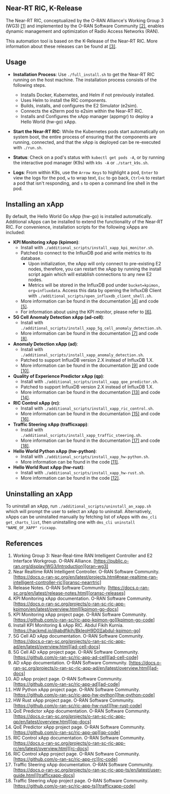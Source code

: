 ## Near-RT RIC, K-Release

The Near-RT RIC, conceptualized by the O-RAN Alliance's Working Group 3 (WG3) [[1]][oran-wg3] and implemented by the O-RAN Software Community [[2]][oransc-nearrtric], enables dynamic management and optimization of Radio Access Networks (RAN).

This automation tool is based on the K-Release of the Near-RT RIC. More information about these releases can be found at [[3]][oransc-releases].

## Usage

- **Installation Process**: Use `./full_install.sh` to get the Near-RT RIC running on the host machine. The installation process consists of the following steps.
  - Installs Docker, Kubernetes, and Helm if not previously installed.
  - Uses Helm to install the RIC components.
  - Builds, installs, and configures the E2 Simulator (e2sim).
  - Connects the e2term pod to e2sim within the Near-RT RIC.
  - Installs and Configures the xApp manager (appmgr) to deploy a Hello World (hw-go) xApp.

- **Start the Near-RT RIC**: While the Kubernetes pods start automatically on system boot, the entire process of ensuring that the components are running, connected, and that the xApp is deployed can be re-executed with `./run.sh`.
- **Status**: Check on a pod's status with `kubectl get pods -A`, or by running the interactive pod manager (K9s) with `k9s -A` or `./start_k9s.sh`.
- **Logs**: From within K9s, use the `Arrow Keys` to highlight a pod, `Enter` to view the logs for the pod, `w` to wrap text, `Esc` to go back, `Ctrl+k` to restart a pod that isn't responding, and `s` to open a command line shell in the pod.

## Installing an xApp
By default, the Hello World Go xApp (hw-go) is installed automatically. Additional xApps can be installed to extend the functionality of the Near-RT RIC. For convenience, installation scripts for the following xApps are included:

- **KPI Monitoring xApp (kpimon)**:
  - Install with `./additional_scripts/install_xapp_kpi_monitor.sh`.
  - Patched to connect to the InfluxDB pod and write metrics to its database.
    - Upon initialization, the xApp will only connect to pre-existing E2 nodes, therefore, you can restart the xApp by running the install script again which will establish connections to any new E2 nodes.
    - Metrics will be stored in the InfluxDB pod under `bucket=kpimon, org=influxdata`. Access this data by opening the InfluxDB Client with `./additional_scripts/open_influxdb_client_shell.sh`.
  - More information can be found in the documentation [[4]][kpimon-go-docs] and code [[5]][kpimon-go-code].
  - For information about using the KPI monitor, please refer to [[6]][abdul-kpimon-go].
- **5G Cell Anomaly Detection xApp (ad-cell)**:
  - Install with `./additional_scripts/install_xapp_5g_cell_anomaly_detection.sh`.
  - More information can be found in the documentation [[7]][ad-cell-docs] and code [[8]][ad-cell-code].
- **Anomaly Detection xApp (ad)**:
  - Install with `./additional_scripts/install_xapp_anomaly_detection.sh`.
  - Patched to support InfluxDB version 2.X instead of InfluxDB 1.X.
  - More information can be found in the documentation [[9]][ad-docs] and code [[10]][ad-code].
- **Quality of Experience Predictor xApp (qp)**:
  - Install with `./additional_scripts/install_xapp_qoe_predictor.sh`.
  - Patched to support InfluxDB version 2.X instead of InfluxDB 1.X.
  - More information can be found in the documentation [[13]][qp-docs] and code [[14]][qp-code].
- **RIC Control xApp (rc)**:
  - Install with `./additional_scripts/install_xapp_ric_control.sh`.
  - More information can be found in the documentation [[15]][rc-docs] and code [[16]][rc-code].
- **Traffic Steering xApp (trafficxapp)**:
  - Install with `./additional_scripts/install_xapp_traffic_steering.sh`.
  - More information can be found in the documentation [[17]][trafficxapp-docs] and code [[18]][trafficxapp-code].
- **Hello World Python xApp (hw-python)**:
  - Install with `./additional_scripts/install_xapp_hw-python.sh`.
  - More information can be found in the code [[11]][hw-python-code].
- **Hello World Rust xApp (hw-rust)**:
  - Install with `./additional_scripts/install_xapp_hw-rust.sh`.
  - More information can be found in the code [[12]][hw-rust-code].

## Uninstalling an xApp
To uninstall an xApp, run `./additional_scripts/uninstall_an_xapp.sh` which will prompt the user to select an xApp to uninstall.
Alternatively, xApps can be uninstalled manually by fetching list of xApps with `dms_cli get_charts_list`, then uninstalling one with `dms_cli uninstall "NAME_OF_XAPP" ricxapp`.

## References

1. Working Group 3: Near-Real-time RAN Intelligent Controller and E2 Interface Workgroup. O-RAN Alliance. [https://public.o-ran.org/display/WG3/Introduction][oran-wg3]
2. Near Realtime RAN Intelligent Controller. O-RAN Software Community. [https://docs.o-ran-sc.org/en/latest/projects.html#near-realtime-ran-intelligent-controller-ric][oransc-nearrtric]
3. Release Notes. O-RAN Software Community. [https://docs.o-ran-sc.org/en/latest/release-notes.html][oransc-releases]
4. KPI Monitoring xApp documentation. O-RAN Software Community. [https://docs.o-ran-sc.org/projects/o-ran-sc-ric-app-kpimon/en/latest/overview.html][kpimon-go-docs]
5. KPI Monitoring xApp project page. O-RAN Software Community. [https://github.com/o-ran-sc/ric-app-kpimon-go][kpimon-go-code]
6. Install KPI Monitoring & xApp RIC. Abdul Fikih Kurnia. [https://hackmd.io/@abdfikih/BkIeoH9D0][abdul-kpimon-go]
7. 5G Cell AD xApp documentation. O-RAN Software Community. [https://docs.o-ran-sc.org/projects/o-ran-sc-ric-app-ad/en/latest/overview.html][ad-cell-docs]
8. 5G Cell AD xApp project page. O-RAN Software Community. [https://github.com/o-ran-sc/ric-app-ad-cell][ad-cell-code]
9. AD xApp documentation. O-RAN Software Community. [https://docs.o-ran-sc.org/projects/o-ran-sc-ric-app-ad/en/latest/overview.html][ad-docs]
10. AD xApp project page. O-RAN Software Community. [https://github.com/o-ran-sc/ric-app-ad][ad-code]
11. HW Python xApp project page. O-RAN Software Community. [https://github.com/o-ran-sc/ric-app-hw-python][hw-python-code]
12. HW Rust xApp project page. O-RAN Software Community. [https://github.com/o-ran-sc/ric-app-hw-rust][hw-rust-code]
13. QoE Predictor xApp documentation. O-RAN Software Community. [https://docs.o-ran-sc.org/projects/o-ran-sc-ric-app-qp/en/latest/overview.html][qp-docs]
14. QoE Predictor xApp project page. O-RAN Software Community. [https://github.com/o-ran-sc/ric-app-qp][qp-code]
15. RIC Control xApp documentation. O-RAN Software Community. [https://docs.o-ran-sc.org/projects/o-ran-sc-ric-app-rc/en/latest/overview.html][rc-docs]
16. RIC Control xApp project page. O-RAN Software Community. [https://github.com/o-ran-sc/ric-app-rc][rc-code]
17. Traffic Steering xApp documentation. O-RAN Software Community. [https://docs.o-ran-sc.org/projects/o-ran-sc-ric-app-ts/en/latest/user-guide.html][trafficxapp-docs]
18. Traffic Steering xApp project page. O-RAN Software Community. [https://github.com/o-ran-sc/ric-app-ts][trafficxapp-code]

<!-- References -->

[oran-wg3]: https://public.o-ran.org/display/WG3/Introduction
[oransc-nearrtric]: https://docs.o-ran-sc.org/en/latest/projects.html#near-realtime-ran-intelligent-controller-ric
[oransc-releases]: https://docs.o-ran-sc.org/en/latest/release-notes.html
[kpimon-go-code]: https://github.com/o-ran-sc/ric-app-kpimon-go
[kpimon-go-docs]: https://docs.o-ran-sc.org/projects/o-ran-sc-ric-app-kpimon/en/latest/overview.html
[abdul-kpimon-go]: https://hackmd.io/@abdfikih/BkIeoH9D0
[ad-cell-code]: https://github.com/o-ran-sc/ric-app-ad-cell
[ad-cell-docs]: https://docs.o-ran-sc.org/projects/o-ran-sc-ric-app-ad/en/latest/overview.html
[ad-code]: https://github.com/o-ran-sc/ric-app-ad
[ad-docs]: https://docs.o-ran-sc.org/projects/o-ran-sc-ric-app-ad/en/latest/overview.html
[hw-python-code]: https://github.com/o-ran-sc/ric-app-hw-python
[hw-rust-code]: https://github.com/o-ran-sc/ric-app-hw-rust
[qp-code]: https://github.com/o-ran-sc/ric-app-qp
[qp-docs]: https://docs.o-ran-sc.org/projects/o-ran-sc-ric-app-qp/en/latest/overview.html
[rc-code]: https://github.com/o-ran-sc/ric-app-rc
[rc-docs]: https://docs.o-ran-sc.org/projects/o-ran-sc-ric-app-rc/en/latest/overview.html
[trafficxapp-code]: https://github.com/o-ran-sc/ric-app-ts
[trafficxapp-docs]: https://docs.o-ran-sc.org/projects/o-ran-sc-ric-app-ts/en/latest/user-guide.html

